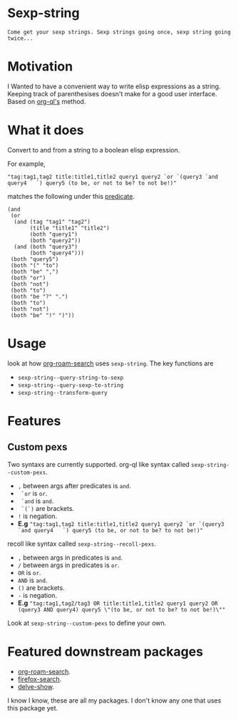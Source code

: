 # Sexp-string
``` quote
Come get your sexp strings. Sexp strings going once, sexp string going twice...
```

# Motivation
I Wanted to have a convenient way to write elisp expressions as a string. Keeping track of parenthesises doesn't make for a good user interface. Based on [org-ql's](https://github.com/alphapapa/org-ql) method.

# What it does
Convert to and from a string to a boolean elisp expression.

For example,

``"tag:tag1,tag2 title:title1,title2 query1 query2 `or `(query3 `and query4   `) query5 (to be, or not to be? to not be!)"``

matches the following under this [predicate](https://github.com/natask/org-roam-search/blob/7004fb06b21c26bda56048d531d629425ce25714/org-roam-search.el#L25).

``` elisp
(and
 (or
  (and (tag "tag1" "tag2")
       (title "title1" "title2")
       (both "query1")
       (both "query2"))
  (and (both "query3")
       (both "query4")))
 (both "query5")
 (both "(" "to")
 (both "be" ",")
 (both "or")
 (both "not")
 (both "to")
 (both "be "?" ".")
 (both "to")
 (both "not")
 (both "be" "!" ")"))
```

# Usage
look at how [org-roam-search](https://github.com/natask/org-roam-search/) uses `sexp-string`.
The key functions are
- `sexp-string--query-string-to-sexp`
- `sexp-string--query-sexp-to-string`
- `sexp-string--transform-query`

# Features
## Custom pexs 
Two syntaxs are currently supported.
org-ql like syntax called `sexp-string--custom-pexs`.
- `,` between args after predicates is `and`.
- `` `or`` is `or`.
- `` `and`` is `and`.
- `` `(`)`` are brackets.
- `!` is negation.
- **E.g**
``"tag:tag1,tag2 title:title1,title2 query1 query2 `or `(query3 `and query4   `) query5 (to be, or not to be? to not be!)"``

recoll like syntax called `sexp-string--recoll-pexs`. 

- `,` between args in predicates is `and`.
- `/` between args in predicates is `or`.
- `OR` is `or`.
- `AND` is `and`.
- `()` are brackets.
- `-` is negation.
- **E.g**
``"tag:tag1,tag2/tag3 OR title:title1,title2 query1 query2 OR (query3 AND query4) query5 \"(to be, or not to be? to not be!)\""``

Look at `sexp-string--custom-pexs` to define your own.

# Featured downstream packages
- [org-roam-search](https://github.com/natask/org-roam-search/).
- [firefox-search](https://github.com/natask/firefox-search/).
- [delve-show](https://github.com/natask/delve-show/).

I know I know, these are all my packages. I don't know any one that uses this package yet. 

